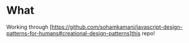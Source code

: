 # What

Working through [https://github.com/sohamkamani/javascript-design-patterns-for-humans#creational-design-patterns]this repo!
